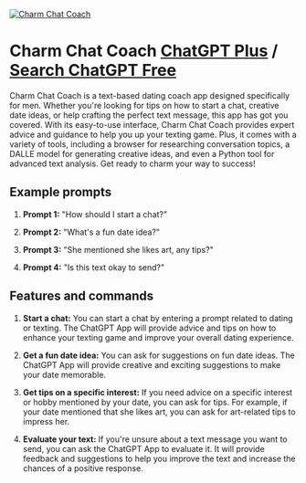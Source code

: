 
[![Charm Chat Coach](https://files.oaiusercontent.com/file-NUxvljZ9oRPdcHbwfLPWvokM?se=2123-10-17T01%3A24%3A17Z&sp=r&sv=2021-08-06&sr=b&rscc=max-age%3D31536000%2C%20immutable&rscd=attachment%3B%20filename%3D3ede7cdb-c9c8-454b-9edc-7065001f9ef8.png&sig=9nz9sDu%2BNZ1jpLHLFxve/IlLO8XjeCrV36LCd%2B3B0J4%3D)](https://chat.openai.com/g/g-Y9JOAsizz-charm-chat-coach)

# Charm Chat Coach [ChatGPT Plus](https://chat.openai.com/g/g-Y9JOAsizz-charm-chat-coach) / [Search ChatGPT Free](https://gptcall.net/index.html#/?search=Charm%20Chat%20Coach)

Charm Chat Coach is a text-based dating coach app designed specifically for men. Whether you're looking for tips on how to start a chat, creative date ideas, or help crafting the perfect text message, this app has got you covered. With its easy-to-use interface, Charm Chat Coach provides expert advice and guidance to help you up your texting game. Plus, it comes with a variety of tools, including a browser for researching conversation topics, a DALLE model for generating creative ideas, and even a Python tool for advanced text analysis. Get ready to charm your way to success!

## Example prompts

1. **Prompt 1:** "How should I start a chat?"

2. **Prompt 2:** "What's a fun date idea?"

3. **Prompt 3:** "She mentioned she likes art, any tips?"

4. **Prompt 4:** "Is this text okay to send?"

## Features and commands

1. **Start a chat:** You can start a chat by entering a prompt related to dating or texting. The ChatGPT App will provide advice and tips on how to enhance your texting game and improve your overall dating experience.

2. **Get a fun date idea:** You can ask for suggestions on fun date ideas. The ChatGPT App will provide creative and exciting suggestions to make your date memorable.

3. **Get tips on a specific interest:** If you need advice on a specific interest or hobby mentioned by your date, you can ask for tips. For example, if your date mentioned that she likes art, you can ask for art-related tips to impress her.

4. **Evaluate your text:** If you're unsure about a text message you want to send, you can ask the ChatGPT App to evaluate it. It will provide feedback and suggestions to help you improve the text and increase the chances of a positive response.


